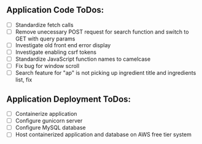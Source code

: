 ## Application Code ToDos:
- [ ] Standardize fetch calls
- [ ] Remove unecessary POST request for search function and switch to GET with query params
- [ ] Investigate old front end error display
- [ ] Investigate enabling csrf tokens
- [ ] Standardize JavaScript function names to camelcase
- [ ] Fix bug for window scroll
- [ ] Search feature for "ap" is not picking up ingredient title and ingredients list, fix

## Application Deployment ToDos:
- [ ] Containerize application
- [ ] Configure gunicorn server
- [ ] Configure MySQL database
- [ ] Host containerized application and database on AWS free tier system
